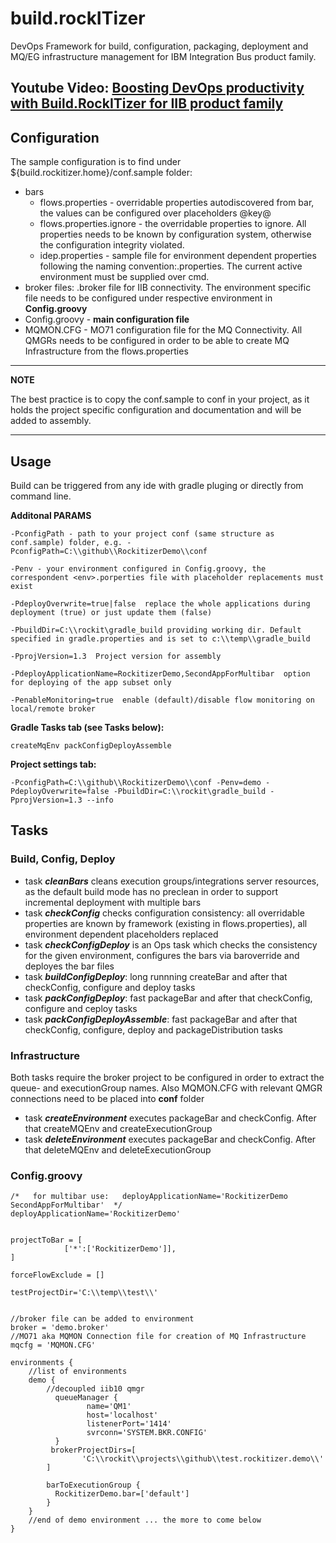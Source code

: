 # build.rockITizer
DevOps Framework for build, configuration, packaging, deployment and MQ/EG infrastructure management for IBM Integration Bus product family.

## Youtube Video: <a href="https://youtu.be/SMTk9EoYofs" target="_blank">Boosting DevOps productivity with Build.RockITizer for IIB product family</a>

## Configuration
The sample configuration is to find under ${build.rockitizer.home}/conf.sample folder:
- bars 
  - flows.properties - overridable properties autodiscovered from bar, the values can be configured over placeholders @key@
  - flows.properties.ignore - the overridable properties to ignore. All properties needs to be known by configuration system, otherwise the configuration integrity violated.
  - idep.properties - sample file for environment dependent properties following the naming convention:<env>.properties. The current active environment must be supplied over cmd. 
- broker files: <BROKER>.broker file for IIB connectivity. The environment specific file needs to be configured under respective environment in **Config.groovy**
- Config.groovy - **main configuration file** 
- MQMON.CFG - MO71 configuration file for the MQ Connectivity. All QMGRs needs to be configured in order to be able to create MQ Infrastructure from the flows.properties

---
**NOTE**

The best practice is to copy the conf.sample to conf in your project, as it holds the project specific configuration and documentation and will be added to assembly.

---



## Usage
Build can be triggered from any ide with gradle pluging or directly from command line. 

**Additonal PARAMS**

```
-PconfigPath - path to your project conf (same structure as conf.sample) folder, e.g. -PconfigPath=C:\\github\\RockitizerDemo\\conf
```

```
-Penv - your environment configured in Config.groovy, the correspondent <env>.porperties file with placeholder replacements must exist
```

```
-PdeployOverwrite=true|false  replace the whole applications during deployment (true) or just update them (false)
```

```
-PbuildDir=C:\\rockit\gradle_build providing working dir. Default specified in gradle.properties and is set to c:\\temp\\gradle_build
```

```
-PprojVersion=1.3  Project version for assembly
```

```
-PdeployApplicationName=RockitizerDemo,SecondAppForMultibar  option for deploying of the app subset only 
```

```
-PenableMonitoring=true  enable (default)/disable flow monitoring on local/remote broker  
```


**Gradle Tasks tab (see Tasks below):**
```
createMqEnv packConfigDeployAssemble
```

**Project settings tab:**
```
-PconfigPath=C:\\github\\RockitizerDemo\\conf -Penv=demo -PdeployOverwrite=false -PbuildDir=C:\\rockit\gradle_build -PprojVersion=1.3 --info
```

## Tasks 

### Build, Config, Deploy
- task _**cleanBars**_ cleans execution groups/integrations server resources, as the default build mode has no preclean in order to support incremental deployment with multiple bars
- task _**checkConfig**_ checks configuration consistency: all overridable properties are known by framework (existing in flows.properties), all environment dependent placeholders replaced
- task _**checkConfigDeploy**_ is an Ops task which checks the consistency for the given environment, configures the bars via baroverride and deployes the bar files
- task _**buildConfigDeploy**_: long runnning createBar and after that checkConfig, configure and deploy tasks
- task _**packConfigDeploy**_: fast packageBar and after that checkConfig, configure and ceploy tasks
- task _**packConfigDeployAssemble**_: fast packageBar and after that checkConfig, configure, deploy and packageDistribution tasks

### Infrastructure

Both tasks require the broker project to be configured in order to extract the queue- and executionGroup names. Also MQMON.CFG with relevant QMGR connections need to be placed into **conf** folder

- task _**createEnvironment**_ executes packageBar and checkConfig. After that createMQEnv and createExecutionGroup
- task _**deleteEnvironment**_ executes packageBar and checkConfig. After that deleteMQEnv and deleteExecutionGroup


### Config.groovy
```
/*   for multibar use:   deployApplicationName='RockitizerDemo SecondAppForMultibar'  */   
deployApplicationName='RockitizerDemo'


projectToBar = [
	        ['*':['RockitizerDemo']],
]

forceFlowExclude = []
    
testProjectDir='C:\\temp\\test\\'    
    

//broker file can be added to environment
broker = 'demo.broker'
//MO71 aka MQMON Connection file for creation of MQ Infrastructure
mqcfg = 'MQMON.CFG'

environments {
    //list of environments
    demo {    
        //decoupled iib10 qmgr
          queueManager {
    	    	 name='QM1' 
    	    	 host='localhost'
    	    	 listenerPort='1414'
    	    	 svrconn='SYSTEM.BKR.CONFIG'
          }
    	 brokerProjectDirs=[
    			'C:\\rockit\\projects\\github\\test.rockitizer.demo\\'
    	]
    		
        barToExecutionGroup {
          RockitizerDemo.bar=['default']
        }
    }
    //end of demo environment ... the more to come below
}
```
